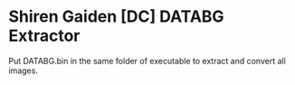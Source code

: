 # Shiren Gaiden [DC] DATABG Extractor

Put DATABG.bin in the same folder of executable to extract and convert all images.
